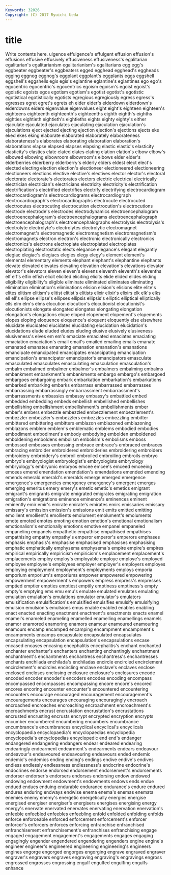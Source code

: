 ```yaml
---
Keywords: 32026 
Copyright: (C) 2017 Ryuichi Ueda
---
```


# title

Write contents here.
ulgence effulgence's effulgent
effusion effusion's effusions effusive effusively effusiveness effusiveness's egalitarian egalitarian's egalitarianism
egalitarianism's egalitarians egg egg's eggbeater eggbeater's eggbeaters egged egghead egghead's
eggheads egging eggnog eggnog's eggplant eggplant's eggplants eggs eggshell eggshell's
eggshells egis egis's eglantine eglantine's eglantines ego ego's egocentric egocentric's
egocentrics egoism egoism's egoist egoist's egoistic egoists egos egotism egotism's
egotist egotist's egotistic egotistical egotistically egotists egregious egregiously egress egress's
egresses egret egret's egrets eh eider eider's eiderdown eiderdown's eiderdowns
eiders eigenvalue eigenvalues eight eight's eighteen eighteen's eighteens eighteenth eighteenth's
eighteenths eighth eighth's eighths eighties eightieth eightieth's eightieths eights eighty
eighty's either ejaculate ejaculated ejaculates ejaculating ejaculation ejaculation's ejaculations eject
ejected ejecting ejection ejection's ejections ejects eke eked ekes eking
elaborate elaborated elaborately elaborateness elaborateness's elaborates elaborating elaboration elaboration's elaborations
elapse elapsed elapses elapsing elastic elastic's elasticity elasticity's elastics elate
elated elates elating elation elation's elbow elbow's elbowed elbowing elbowroom
elbowroom's elbows elder elder's elderberries elderberry elderberry's elderly elders eldest
elect elect's elected electing election election's electioneer electioneered electioneering electioneers
elections elective elective's electives elector elector's electoral electorate electorate's electorates
electors electric electrical electrically electrician electrician's electricians electricity electricity's electrification
electrification's electrified electrifies electrify electrifying electrocardiogram electrocardiogram's electrocardiograms electrocardiograph electrocardiograph's
electrocardiographs electrocute electrocuted electrocutes electrocuting electrocution electrocution's electrocutions electrode electrode's
electrodes electrodynamics electroencephalogram electroencephalogram's electroencephalograms electroencephalograph electroencephalograph's electroencephalographs electrolysis electrolysis's
electrolyte electrolyte's electrolytes electrolytic electromagnet electromagnet's electromagnetic electromagnetism electromagnetism's electromagnets
electron electron's electronic electronically electronics electronics's electrons electroplate electroplated electroplates
electroplating electrostatic elects elegance elegance's elegant elegantly elegiac elegiac's elegiacs
elegies elegy elegy's element element's elemental elementary elements elephant elephant's
elephantine elephants elevate elevated elevates elevating elevation elevation's elevations elevator
elevator's elevators eleven eleven's elevens eleventh eleventh's elevenths elf elf's
elfin elfish elicit elicited eliciting elicits elide elided elides eliding
eligibility eligibility's eligible eliminate eliminated eliminates eliminating elimination elimination's eliminations
elision elision's elisions elite elite's elites elitism elitism's elitist elitist's
elitists elixir elixir's elixirs elk elk's elks ell ell's ellipse
ellipse's ellipses ellipsis ellipsis's elliptic elliptical elliptically ells elm elm's
elms elocution elocution's elocutionist elocutionist's elocutionists elongate elongated elongates elongating
elongation elongation's elongations elope eloped elopement elopement's elopements elopes eloping
eloquence eloquence's eloquent eloquently else elsewhere elucidate elucidated elucidates elucidating
elucidation elucidation's elucidations elude eluded eludes eluding elusive elusively elusiveness
elusiveness's elves em em's emaciate emaciated emaciates emaciating emaciation emaciation's
email email's emailed emailing emails emanate emanated emanates emanating emanation
emanation's emanations emancipate emancipated emancipates emancipating emancipation emancipation's emancipator emancipator's
emancipators emasculate emasculated emasculates emasculating emasculation emasculation's embalm embalmed embalmer
embalmer's embalmers embalming embalms embankment embankment's embankments embargo embargo's embargoed
embargoes embargoing embark embarkation embarkation's embarkations embarked embarking embarks embarrass
embarrassed embarrasses embarrassing embarrassingly embarrassment embarrassment's embarrassments embassies embassy embassy's
embattled embed embedded embedding embeds embellish embellished embellishes embellishing embellishment
embellishment's embellishments ember ember's embers embezzle embezzled embezzlement embezzlement's embezzler
embezzler's embezzlers embezzles embezzling embitter embittered embittering embitters emblazon emblazoned
emblazoning emblazons emblem emblem's emblematic emblems embodied embodies embodiment embodiment's
embody embodying embolden emboldened emboldening emboldens embolism embolism's embolisms emboss
embossed embosses embossing embrace embrace's embraced embraces embracing embroider embroidered
embroideries embroidering embroiders embroidery embroidery's embroil embroiled embroiling embroils embryo
embryo's embryologist embryologist's embryologists embryology embryology's embryonic embryos emcee emcee's
emceed emceeing emcees emend emendation emendation's emendations emended emending emends
emerald emerald's emeralds emerge emerged emergence emergence's emergencies emergency emergency's
emergent emerges emerging emeritus emery emery's emetic emetic's emetics emigrant
emigrant's emigrants emigrate emigrated emigrates emigrating emigration emigration's emigrations eminence
eminence's eminences eminent eminently emir emir's emirate emirate's emirates emirs
emissaries emissary emissary's emission emission's emissions emit emits emitted emitting
emollient emollient's emollients emolument emolument's emoluments emote emoted emotes emoting
emotion emotion's emotional emotionalism emotionalism's emotionally emotions emotive empanel empaneled
empaneling empanels empathetic empathise empathised empathises empathising empathy empathy's emperor
emperor's emperors emphases emphasis emphasis's emphasise emphasised emphasises emphasising emphatic
emphatically emphysema emphysema's empire empire's empires empirical empirically empiricism empiricism's
emplacement emplacement's emplacements employ employ's employable employe employe's employed employee
employee's employees employer employer's employers employes employing employment employment's employments
employs emporia emporium emporium's emporiums empower empowered empowering empowerment empowerment's
empowers empress empress's empresses emptied emptier empties emptiest emptily emptiness
emptiness's empty empty's emptying ems emu emu's emulate emulated emulates
emulating emulation emulation's emulations emulator emulator's emulators emulsification emulsification's emulsified
emulsifies emulsify emulsifying emulsion emulsion's emulsions emus enable enabled enables
enabling enact enacted enacting enactment enactment's enactments enacts enamel enamel's
enameled enameling enamelled enamelling enamellings enamels enamor enamored enamoring enamors
enamour enamoured enamouring enamours encamp encamped encamping encampment encampment's encampments
encamps encapsulate encapsulated encapsulates encapsulating encapsulation encapsulation's encapsulations encase encased
encases encasing encephalitis encephalitis's enchant enchanted enchanter enchanter's enchanters enchanting
enchantingly enchantment enchantment's enchantments enchantress enchantress's enchantresses enchants enchilada enchilada's
enchiladas encircle encircled encirclement encirclement's encircles encircling enclave enclave's enclaves
enclose enclosed encloses enclosing enclosure enclosure's enclosures encode encoded encoder
encoder's encoders encodes encoding encompass encompassed encompasses encompassing encore encore's
encored encores encoring encounter encounter's encountered encountering encounters encourage encouraged
encouragement encouragement's encouragements encourages encouraging encouragingly encroach encroached encroaches encroaching
encroachment encroachment's encroachments encrust encrustation encrustation's encrustations encrusted encrusting encrusts
encrypt encrypted encryption encrypts encumber encumbered encumbering encumbers encumbrance encumbrance's
encumbrances encyclical encyclical's encyclicals encyclopaedia encyclopaedia's encyclopaedias encyclopedia encyclopedia's encyclopedias
encyclopedic end end's endanger endangered endangering endangers endear endeared endearing
endearingly endearment endearment's endearments endears endeavour endeavour's endeavoured endeavouring endeavours
ended endemic endemic's endemics ending ending's endings endive endive's endives
endless endlessly endlessness endlessness's endocrine endocrine's endocrines endorse endorsed endorsement
endorsement's endorsements endorser endorser's endorsers endorses endorsing endow endowed endowing
endowment endowment's endowments endows ends endue endued endues enduing endurable
endurance endurance's endure endured endures enduring endways endwise enema enema's
enemas enemata enemies enemy enemy's energetic energetically energies energise energised
energiser energiser's energisers energises energising energy energy's enervate enervated enervates
enervating enervation enervation's enfeeble enfeebled enfeebles enfeebling enfold enfolded enfolding
enfolds enforce enforceable enforced enforcement enforcement's enforcer enforcer's enforcers enforces
enforcing enfranchise enfranchised enfranchisement enfranchisement's enfranchises enfranchising engage engaged engagement
engagement's engagements engages engaging engagingly engender engendered engendering engenders engine
engine's engineer engineer's engineered engineering engineering's engineers engines engorge engorged
engorges engorging engrave engraved engraver engraver's engravers engraves engraving engraving's
engravings engross engrossed engrosses engrossing engulf engulfed engulfing engulfs enhance
